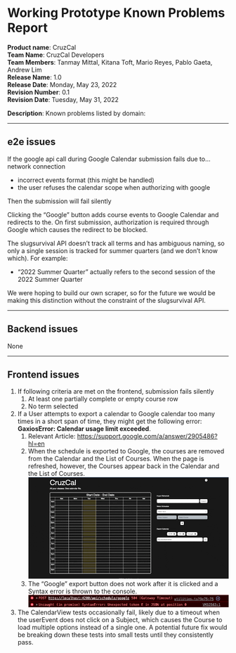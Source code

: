 # Working Prototype Known Problems Report

**Product name**: CruzCal<br>
**Team Name**: CruzCal Developers<br>
**Team Members**: Tanmay Mittal, Kitana Toft, Mario Reyes, Pablo Gaeta, Andrew Lim<br>
**Release Name**: 1.0<br>
**Release Date**: Monday, May 23, 2022<br>
**Revision Number**: 0.1<br>
**Revision Date**: Tuesday, May 31, 2022

**Description**: Known problems listed by domain:

---

## e2e issues

If the google api call during Google Calendar submission fails due to…
network connection

- incorrect events format (this might be handled)
- the user refuses the calendar scope when authorizing with google

Then the submission will fail silently

Clicking the “Google” button adds course events to Google Calendar and redirects to the. On first submission, authorization is required through Google which causes the redirect to be blocked.

The slugsurvival API doesn’t track all terms and has ambiguous naming, so only a single session is tracked for summer quarters (and we don’t know which).
For example:

- “2022 Summer Quarter” actually refers to the second session of the 2022 Summer Quarter

We were hoping to build our own scraper, so for the future we would be making this distinction without the constraint of the slugsurvival API.

---

## Backend issues

None

---

## Frontend issues

1. If following criteria are met on the frontend, submission fails silently
    1. At least one partially complete or empty course row
    2. No term selected
2. If a User attempts to export a calendar to Google calendar too many times in a short span of time, they might get the following error: **GaxiosError: Calendar usage limit exceeded**.
    1. Relevant Article: https://support.google.com/a/answer/2905486?hl=en
    2. When the schedule is exported to Google, the courses are removed from the Calendar and the List of Courses. When the page is refreshed, however, the Courses appear back in the Calendar and the List of Courses.
![Google Calendar Hang Demo](./gaxios-calendar-usage-limit-exceeded.gif)
    3. The “Google” export button does not work after it is clicked and a Syntax error is thrown to the console.
![Console Error](./gaxios-console-errors.png)
3. The CalendarView tests occasionally fail, likely due to a timeout when the userEvent does not click on a Subject, which causes the Course to load multiple options instead of a single one. A potential future fix would be breaking down these tests into small tests until they consistently pass.
